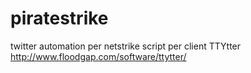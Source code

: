 piratestrike
============

twitter automation per netstrike
script per client TTYtter http://www.floodgap.com/software/ttytter/

